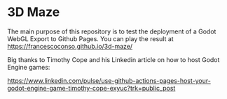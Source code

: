 # 3D Maze
The main purpose of this repository is to test the deployment of a Godot WebGL Export to Github Pages. You can play the result at https://francescoconso.github.io/3d-maze/

Big thanks to Timothy Cope and his Linkedin article on how to host Godot Engine games:

https://www.linkedin.com/pulse/use-github-actions-pages-host-your-godot-engine-game-timothy-cope-exyuc?trk=public_post
